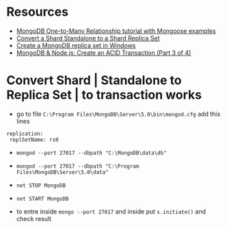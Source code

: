 # Resources
- [MongoDB One-to-Many Relationship tutorial with Mongoose examples](https://www.bezkoder.com/mongoose-one-to-many-relationship/#Case_1_Mongoose_One-to-Many_Few_Relationship)
- [Convert a Shard Standalone to a Shard Replica Set](https://docs.mongodb.com/manual/tutorial/convert-shard-standalone-to-shard-replica-set/)
- [Create a MongoDB replica set in Windows](https://adelachao.medium.com/create-a-mongodb-replica-set-in-windows-edeab1c85894)
- [MongoDB & Node.js: Create an ACID Transaction (Part 3 of 4)
](https://www.youtube.com/watch?v=bdS03tgD2QQ)




# Convert Shard | Standalone to Replica Set | to transaction works
- go to file ```C:\Program Files\MongoDB\Server\5.0\bin\mongod.cfg``` add this lines 
``````
replication:
 replSetName: rs0
``````  
- `mongod --port 27017 --dbpath "C:\MongoDB\data\db"`
- ``` mongod --port 27017 --dbpath "C:\Program Files\MongoDB\Server\5.0\data" ```
- ``` net STOP MongoDB ```
- ``` net START MongoDB ```

- to entre inside  ```mongo --port 27017``` and inside put ```s.initiate()``` and check result 

